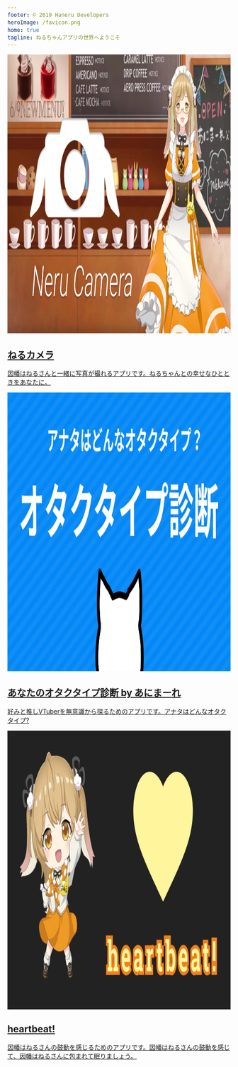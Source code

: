 ```yaml
---
footer: © 2019 Haneru Developers
heroImage: /favicon.png
home: true
tagline: ねるちゃんアプリの世界へようこそ
---
```


<div class="products">
  <a class="product" href="https://neru.camera/" rel="noreferrer noopener" target="_blank">
    <img alt="" class="product__main-visual" height="630" src="./products/neru-camera.jpg" width="1200">
    <div class="product__body">
      <h2 class="product__name">ねるカメラ</h2>
      <p class="product__description">因幡はねるさんと一緒に写真が撮れるアプリです。ねるちゃんとの幸せなひとときをあなたに。</p>
    </div>
  </a>
  <a class="product" href="https://shindan.animare.cafe/" rel="noreferrer noopener" target="_blank">
    <img alt="" class="product__main-visual" height="630" src="./products/animare-shindan.jpg" width="1200">
    <div class="product__body">
      <h2 class="product__name">あなたのオタクタイプ診断 by あにまーれ</h2>
      <p class="product__description">好みと推しVTuberを無意識から探るためのアプリです。アナタはどんなオタクタイプ?</p>
    </div>
  </a>
  <a class="product" href="https://heartbeat.haneru.dev/" rel="noreferrer noopener" target="_blank">
    <img alt="" class="product__main-visual" height="630" src="./products/heartbeat.jpg" width="1200">
    <div class="product__body">
      <h2 class="product__name">heartbeat!</h2>
      <p class="product__description">因幡はねるさんの鼓動を感じるためのアプリです。因幡はねるさんの鼓動を感じて、因幡はねるさんに包まれて眠りましょう。</p>
    </div>
  </a>
</div>
